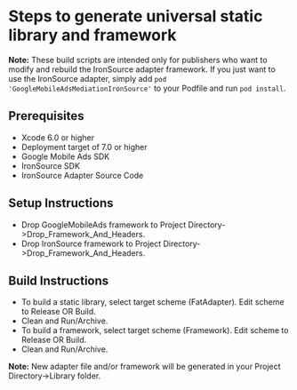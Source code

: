 # Steps to generate universal static library and framework

**Note:** These build scripts are intended only for publishers who want to
modify and rebuild the IronSource adapter framework. If you just want to use the
IronSource adapter, simply add `pod 'GoogleMobileAdsMediationIronSource'` to
your Podfile and run `pod install`.

## Prerequisites
- Xcode 6.0 or higher
- Deployment target of 7.0 or higher
- Google Mobile Ads SDK
- IronSource SDK
- IronSource Adapter Source Code

## Setup Instructions
- Drop GoogleMobileAds framework to
  Project Directory->Drop_Framework_And_Headers.
- Drop IronSource framework to Project Directory->Drop_Framework_And_Headers.

## Build Instructions
- To build a static library, select target scheme (FatAdapter). Edit scheme to
  Release OR Build.
- Clean and Run/Archive.
- To build a framework, select target scheme (Framework). Edit scheme to
  Release OR Build.
- Clean and Run/Archive.

**Note:** New adapter file and/or framework will be generated in your
Project Directory->Library folder.
